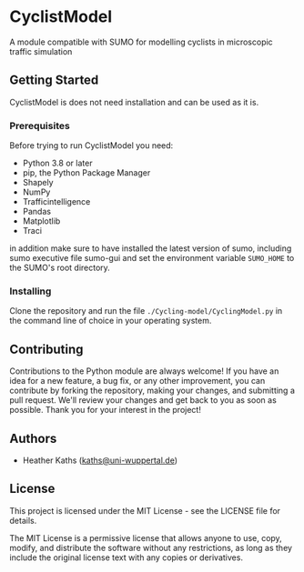 # CyclistModel

A module compatible with SUMO for modelling cyclists in microscopic traffic simulation

## Getting Started

CyclistModel is does not need installation and can be used as it is.

### Prerequisites

Before trying to run CyclistModel you need:
- Python 3.8 or later
- pip, the Python Package Manager
- Shapely
- NumPy
- Trafficintelligence
- Pandas
- Matplotlib
- Traci

in addition make sure to have installed the latest version of sumo, including sumo executive file sumo-gui and set the environment variable `SUMO_HOME` to the SUMO's root directory.

### Installing

Clone the repository and run the file `./Cycling-model/CyclingModel.py` in the command line of choice in your operating system.

## Contributing

Contributions to the Python module are always welcome! If you have an idea for a new feature, a bug fix, or any other improvement, you can contribute by forking the repository, making your changes, and submitting a pull request. We'll review your changes and get back to you as soon as possible. Thank you for your interest in the project!

## Authors

- Heather Kaths (kaths@uni-wuppertal.de)

## License

This project is licensed under the MIT License - see the LICENSE file for details.

The MIT License is a permissive license that allows anyone to use, copy, modify, and distribute the software without any restrictions, as long as they include the original license text with any copies or derivatives.
